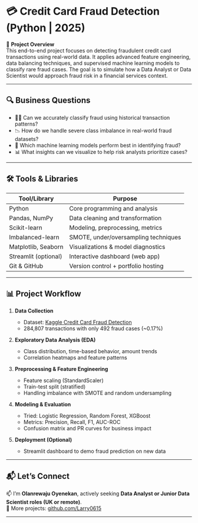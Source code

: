 # 💳 Credit Card Fraud Detection (Python | 2025)

📌 **Project Overview**  
This end-to-end project focuses on detecting fraudulent credit card transactions using real-world data. It applies advanced feature engineering, data balancing techniques, and supervised machine learning models to classify rare fraud cases. The goal is to simulate how a Data Analyst or Data Scientist would approach fraud risk in a financial services context.

---

## 🔍 Business Questions

- 🕵️‍♂️ Can we accurately classify fraud using historical transaction patterns?
- 📉 How do we handle severe class imbalance in real-world fraud datasets?
- 🧠 Which machine learning models perform best in identifying fraud?
- 📊 What insights can we visualize to help risk analysts prioritize cases?

---

## 🛠️ Tools & Libraries

| Tool/Library     | Purpose                              |
|------------------|---------------------------------------|
| Python           | Core programming and analysis         |
| Pandas, NumPy    | Data cleaning and transformation      |
| Scikit-learn     | Modeling, preprocessing, metrics      |
| Imbalanced-learn | SMOTE, under/oversampling techniques  |
| Matplotlib, Seaborn | Visualizations & model diagnostics |
| Streamlit (optional) | Interactive dashboard (web app)  |
| Git & GitHub     | Version control + portfolio hosting   |

---

## 📊 Project Workflow

1. **Data Collection**
   - Dataset: [Kaggle Credit Card Fraud Detection](https://www.kaggle.com/datasets/mlg-ulb/creditcardfraud)
   - 284,807 transactions with only 492 fraud cases (~0.17%)

2. **Exploratory Data Analysis (EDA)**
   - Class distribution, time-based behavior, amount trends
   - Correlation heatmaps and feature patterns

3. **Preprocessing & Feature Engineering**
   - Feature scaling (StandardScaler)
   - Train-test split (stratified)
   - Handling imbalance with SMOTE and random undersampling

4. **Modeling & Evaluation**
   - Tried: Logistic Regression, Random Forest, XGBoost
   - Metrics: Precision, Recall, F1, AUC-ROC
   - Confusion matrix and PR curves for business impact

5. **Deployment (Optional)**
   - Streamlit dashboard to demo fraud prediction on new data

---

## 📬 Let’s Connect

📫 I’m **Olanrewaju Oyenekan**, actively seeking **Data Analyst or Junior Data Scientist roles (UK or remote)**.  
🔗 More projects: [github.com/Larry0615](https://github.com/Larry0615)

---
